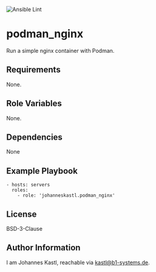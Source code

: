![Ansible Lint](https://github.com/johanneskastl/ansible-role-podman_nginx/workflows/Ansible%20Lint/badge.svg)

podman_nginx
=========

Run a simple nginx container with Podman.

Requirements
------------

None.

Role Variables
--------------

None.

Dependencies
------------

None

Example Playbook
----------------

    - hosts: servers
      roles:
        - role: 'johanneskastl.podman_nginx'

License
-------

BSD-3-Clause

Author Information
------------------

I am Johannes Kastl, reachable via kastl@b1-systems.de.
